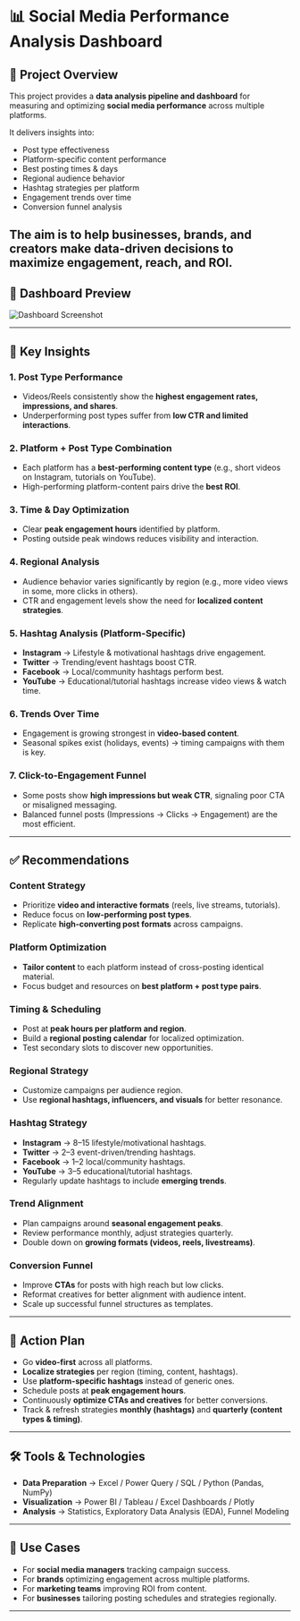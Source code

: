 # 📊 Social Media Performance Analysis Dashboard  
## 🔎 Project Overview  
This project provides a **data analysis pipeline and dashboard** for measuring and optimizing **social media performance** across multiple platforms.  

It delivers insights into:  
- Post type effectiveness  
- Platform-specific content performance  
- Best posting times & days  
- Regional audience behavior  
- Hashtag strategies per platform  
- Engagement trends over time  
- Conversion funnel analysis  

The aim is to help businesses, brands, and creators make **data-driven decisions** to maximize engagement, reach, and ROI.  
---

## 📸 Dashboard Preview  

![Dashboard Screenshot](assets/dashboard.png)  

---
## 📂 Key Insights  

### 1. Post Type Performance  
- Videos/Reels consistently show the **highest engagement rates, impressions, and shares**.  
- Underperforming post types suffer from **low CTR and limited interactions**.  

### 2. Platform + Post Type Combination  
- Each platform has a **best-performing content type** (e.g., short videos on Instagram, tutorials on YouTube).  
- High-performing platform-content pairs drive the **best ROI**.  

### 3. Time & Day Optimization  
- Clear **peak engagement hours** identified by platform.  
- Posting outside peak windows reduces visibility and interaction.  

### 4. Regional Analysis  
- Audience behavior varies significantly by region (e.g., more video views in some, more clicks in others).  
- CTR and engagement levels show the need for **localized content strategies**.  

### 5. Hashtag Analysis (Platform-Specific)  
- **Instagram** → Lifestyle & motivational hashtags drive engagement.  
- **Twitter** → Trending/event hashtags boost CTR.  
- **Facebook** → Local/community hashtags perform best.  
- **YouTube** → Educational/tutorial hashtags increase video views & watch time.  

### 6. Trends Over Time  
- Engagement is growing strongest in **video-based content**.  
- Seasonal spikes exist (holidays, events) → timing campaigns with them is key.  

### 7. Click-to-Engagement Funnel  
- Some posts show **high impressions but weak CTR**, signaling poor CTA or misaligned messaging.  
- Balanced funnel posts (Impressions → Clicks → Engagement) are the most efficient.  
---

## ✅ Recommendations  

### Content Strategy  
- Prioritize **video and interactive formats** (reels, live streams, tutorials).  
- Reduce focus on **low-performing post types**.  
- Replicate **high-converting post formats** across campaigns.  

### Platform Optimization  
- **Tailor content** to each platform instead of cross-posting identical material.  
- Focus budget and resources on **best platform + post type pairs**.  

### Timing & Scheduling  
- Post at **peak hours per platform and region**.  
- Build a **regional posting calendar** for localized optimization.  
- Test secondary slots to discover new opportunities.  

### Regional Strategy  
- Customize campaigns per audience region.  
- Use **regional hashtags, influencers, and visuals** for better resonance.  

### Hashtag Strategy  
- **Instagram** → 8–15 lifestyle/motivational hashtags.  
- **Twitter** → 2–3 event-driven/trending hashtags.  
- **Facebook** → 1–2 local/community hashtags.  
- **YouTube** → 3–5 educational/tutorial hashtags.  
- Regularly update hashtags to include **emerging trends**.  

### Trend Alignment  
- Plan campaigns around **seasonal engagement peaks**.  
- Review performance monthly, adjust strategies quarterly.  
- Double down on **growing formats (videos, reels, livestreams)**.  

### Conversion Funnel  
- Improve **CTAs** for posts with high reach but low clicks.  
- Reformat creatives for better alignment with audience intent.  
- Scale up successful funnel structures as templates.  
---

## 🚀 Action Plan  
- Go **video-first** across all platforms.  
- **Localize strategies** per region (timing, content, hashtags).  
- Use **platform-specific hashtags** instead of generic ones.  
- Schedule posts at **peak engagement hours**.  
- Continuously **optimize CTAs and creatives** for better conversions.  
- Track & refresh strategies **monthly (hashtags)** and **quarterly (content types & timing)**.  
---

## 🛠️ Tools & Technologies  
- **Data Preparation** → Excel / Power Query / SQL / Python (Pandas, NumPy)  
- **Visualization** → Power BI / Tableau / Excel Dashboards / Plotly  
- **Analysis** → Statistics, Exploratory Data Analysis (EDA), Funnel Modeling  
---

## 📌 Use Cases  
- For **social media managers** tracking campaign success.  
- For **brands** optimizing engagement across multiple platforms.  
- For **marketing teams** improving ROI from content.  
- For **businesses** tailoring posting schedules and strategies regionally.  
---
